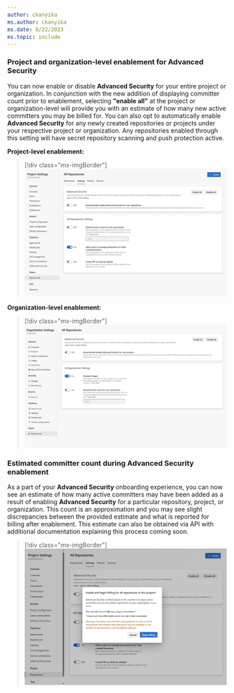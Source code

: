 ```yaml
---
author: ckanyika
ms.author: ckanyika
ms.date: 8/22/2023
ms.topic: include
---
```



### Project and organization-level enablement for Advanced Security 

You can now enable or disable **Advanced Security** for your entire project or organization. In conjunction with the new addition of displaying committer count prior to enablement, selecting **"enable all"** at the project or organization-level will provide you with an estimate of how many new active committers you may be billed for. You can also opt to automatically enable **Advanced Security** for any newly created repositories or projects under your respective project or organization. Any repositories enabled through this setting will have secret repository scanning and push protection active.  

**Project-level enablement:**

> [!div class="mx-imgBorder"]
> ![Project-level enablement.](../../media/226-general-02.png "image showing Project-level enablement")

**Organization-level enablement:**

> [!div class="mx-imgBorder"]
> ![Organization-level enablement.](../../media/226-general-03.png "image showing Organization-level enablement")

### Estimated committer count during Advanced Security enablement 

As a part of your **Advanced Security** onboarding experience, you can now see an estimate of how many active committers may have been added as a result of enabling **Advanced Security** for a particular repository, project, or organization. This count is an approximation and you may see slight discrepancies between the provided estimate and what is reported for billing after enablement. This estimate can also be obtained via API with additional documentation explaining this process coming soon. 

> [!div class="mx-imgBorder"]
> ![Advanced Security enablement.](../../media/226-general-01.png "image showing Advanced Security enablement ")

